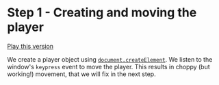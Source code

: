 # Step 1 - Creating and moving the player

[Play this version](https://rawgit.com/HackYourFutureBelgium/JavaScript2/master/Projects/space-game/step01/index.html)

We create a player object using [`document.createElement`](https://developer.mozilla.org/en-US/docs/Web/API/Document/createElement). We listen to the window's `keypress` event to move the player. This results in choppy (but working!) movement, that we will fix in the next step.
